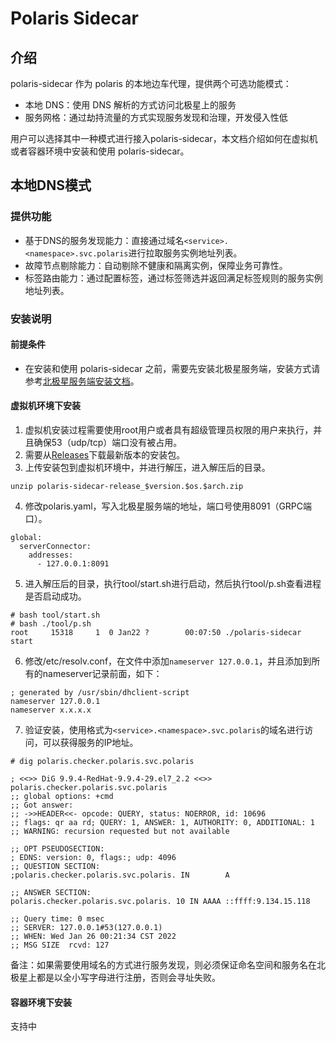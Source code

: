 # Polaris Sidecar

## 介绍

polaris-sidecar 作为 polaris 的本地边车代理，提供两个可选功能模式：

- 本地 DNS：使用 DNS 解析的方式访问北极星上的服务
- 服务网格：通过劫持流量的方式实现服务发现和治理，开发侵入性低

用户可以选择其中一种模式进行接入polaris-sidecar，本文档介绍如何在虚拟机或者容器环境中安装和使用 polaris-sidecar。

## 本地DNS模式

### 提供功能

- 基于DNS的服务发现能力：直接通过域名```<service>.<namespace>.svc.polaris```进行拉取服务实例地址列表。
- 故障节点剔除能力：自动剔除不健康和隔离实例，保障业务可靠性。
- 标签路由能力：通过配置标签，通过标签筛选并返回满足标签规则的服务实例地址列表。

### 安装说明

#### 前提条件

- 在安装和使用 polaris-sidecar 之前，需要先安装北极星服务端，安装方式请参考[北极星服务端安装文档](https://polarismesh.cn/zh/doc/快速入门/安装服务端/安装单机版.html#单机版安装)。

#### 虚拟机环境下安装

1. 虚拟机安装过程需要使用root用户或者具有超级管理员权限的用户来执行，并且确保53（udp/tcp）端口没有被占用。
2. 需要从[Releases](https://github.com/polarismesh/polaris-sidecar/releases)下载最新版本的安装包。
3. 上传安装包到虚拟机环境中，并进行解压，进入解压后的目录。
```
unzip polaris-sidecar-release_$version.$os.$arch.zip
```
4. 修改polaris.yaml，写入北极星服务端的地址，端口号使用8091（GRPC端口）。
```
global:
  serverConnector:
    addresses:
      - 127.0.0.1:8091
```
5. 进入解压后的目录，执行tool/start.sh进行启动，然后执行tool/p.sh查看进程是否启动成功。
```
# bash tool/start.sh
# bash ./tool/p.sh
root     15318     1  0 Jan22 ?        00:07:50 ./polaris-sidecar start
```
6. 修改/etc/resolv.conf，在文件中添加```nameserver 127.0.0.1```，并且添加到所有的nameserver记录前面，如下：
```
; generated by /usr/sbin/dhclient-script
nameserver 127.0.0.1
nameserver x.x.x.x
```
7. 验证安装，使用格式为```<service>.<namespace>.svc.polaris```的域名进行访问，可以获得服务的IP地址。
```
# dig polaris.checker.polaris.svc.polaris

; <<>> DiG 9.9.4-RedHat-9.9.4-29.el7_2.2 <<>> polaris.checker.polaris.svc.polaris
;; global options: +cmd
;; Got answer:
;; ->>HEADER<<- opcode: QUERY, status: NOERROR, id: 10696
;; flags: qr aa rd; QUERY: 1, ANSWER: 1, AUTHORITY: 0, ADDITIONAL: 1
;; WARNING: recursion requested but not available

;; OPT PSEUDOSECTION:
; EDNS: version: 0, flags:; udp: 4096
;; QUESTION SECTION:
;polaris.checker.polaris.svc.polaris. IN        A

;; ANSWER SECTION:
polaris.checker.polaris.svc.polaris. 10 IN AAAA ::ffff:9.134.15.118

;; Query time: 0 msec
;; SERVER: 127.0.0.1#53(127.0.0.1)
;; WHEN: Wed Jan 26 00:21:34 CST 2022
;; MSG SIZE  rcvd: 127
```

备注：如果需要使用域名的方式进行服务发现，则必须保证命名空间和服务名在北极星上都是以全小写字母进行注册，否则会寻址失败。

#### 容器环境下安装

支持中
